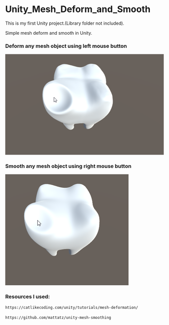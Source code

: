 # Unity_Mesh_Deform_and_Smooth

This is my first Unity project.(Library folder not included).

Simple mesh deform and smooth in Unity.

### Deform any mesh object using left mouse button
![Alt text](./deform.png?raw=true "deform")

### Smooth any mesh object using right mouse button
![Alt text](./smooth.png?raw=true "deform")


### Resources I used:
```
https://catlikecoding.com/unity/tutorials/mesh-deformation/

https://github.com/mattatz/unity-mesh-smoothing
```







